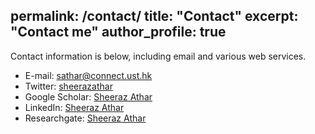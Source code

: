 permalink: /contact/
title: "Contact"
excerpt: "Contact me"
author_profile: true
---
Contact information is below, including email and various web services.  

* E-mail: sathar@connect.ust.hk
* Twitter: [sheerazathar](https://twitter.com/shirazathar)
* Google Scholar: [Sheeraz Athar](https://scholar.google.com/citations?user=tYORPw8AAAAJ&hl=en)
* LinkedIn: [Sheeraz Athar](https://www.linkedin.com/in/sheeraz-athar-401a63146/)
* Researchgate: [Sheeraz Athar](https://www.researchgate.net/profile/Sheeraz-Athar)
